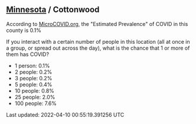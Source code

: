 
## [Minnesota](/united-states/minnesota) / Cottonwood

According to [MicroCOVID.org](http://microcovid.org),
the "Estimated Prevalence" of COVID in this county is 0.1%

If you interact with a certain number of people in this location
(all at once in a group, or spread out across the day), what is the chance that
1 or more of them has COVID?

- 1 person: 0.1%
- 2 people: 0.2%
- 3 people: 0.2%
- 5 people: 0.4%
- 10 people: 0.8%
- 25 people: 2.0%
- 100 people: 7.6%

Last updated: 2022-04-10 00:55:19.391256 UTC

